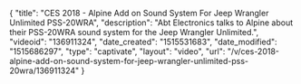{
    "title": "CES 2018 - Alpine Add on Sound System For Jeep Wrangler Unlimited PSS-20WRA",
    "description": "Abt Electronics talks to Alpine about their PSS-20WRA sound system for the Jeep Wrangler Unlimited.",
    "videoid": "136911324",
    "date_created": "1515531683",
    "date_modified": "1515686297",
    "type": "captivate",
    "layout": "video",
    "url": "\/v\/ces-2018-alpine-add-on-sound-system-for-jeep-wrangler-unlimited-pss-20wra\/136911324"
}